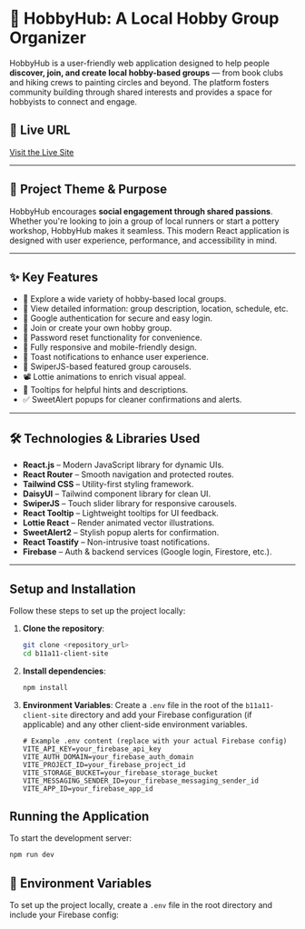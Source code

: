# 🎯 HobbyHub: A Local Hobby Group Organizer

HobbyHub is a user-friendly web application designed to help people **discover, join, and create local hobby-based groups** — from book clubs and hiking crews to painting circles and beyond. The platform fosters community building through shared interests and provides a space for hobbyists to connect and engage.

## 🚀 Live URL

[Visit the Live Site](https://b11a10-auth.web.app/)

---

## 📌 Project Theme & Purpose

HobbyHub encourages **social engagement through shared passions**. Whether you're looking to join a group of local runners or start a pottery workshop, HobbyHub makes it seamless. This modern React application is designed with user experience, performance, and accessibility in mind.

---

## ✨ Key Features

- 🧭 Explore a wide variety of hobby-based local groups.
- 📄 View detailed information: group description, location, schedule, etc.
- 🔐 Google authentication for secure and easy login.
- 🎯 Join or create your own hobby group.
- 🔄 Password reset functionality for convenience.
- 📱 Fully responsive and mobile-friendly design.
- 🍞 Toast notifications to enhance user experience.
- 🧩 SwiperJS-based featured group carousels.
- 📽️ Lottie animations to enrich visual appeal.
- 💬 Tooltips for helpful hints and descriptions.
- ✅ SweetAlert popups for cleaner confirmations and alerts.

---

## 🛠️ Technologies & Libraries Used

- **React.js** – Modern JavaScript library for dynamic UIs.
- **React Router** – Smooth navigation and protected routes.
- **Tailwind CSS** – Utility-first styling framework.
- **DaisyUI** – Tailwind component library for clean UI.
- **SwiperJS** – Touch slider library for responsive carousels.
- **React Tooltip** – Lightweight tooltips for UI feedback.
- **Lottie React** – Render animated vector illustrations.
- **SweetAlert2** – Stylish popup alerts for confirmation.
- **React Toastify** – Non-intrusive toast notifications.
- **Firebase** – Auth & backend services (Google login, Firestore, etc.).

---

## Setup and Installation

Follow these steps to set up the project locally:

1.  **Clone the repository**:
    ```bash
    git clone <repository_url>
    cd b11a11-client-site
    ```

2.  **Install dependencies**:
    ```bash
    npm install
    ```

3.  **Environment Variables**:
    Create a `.env` file in the root of the `b11a11-client-site` directory and add your Firebase configuration (if applicable) and any other client-side environment variables.

    ```
    # Example .env content (replace with your actual Firebase config)
    VITE_API_KEY=your_firebase_api_key
    VITE_AUTH_DOMAIN=your_firebase_auth_domain
    VITE_PROJECT_ID=your_firebase_project_id
    VITE_STORAGE_BUCKET=your_firebase_storage_bucket
    VITE_MESSAGING_SENDER_ID=your_firebase_messaging_sender_id
    VITE_APP_ID=your_firebase_app_id
    ```

## Running the Application

To start the development server:

```bash
npm run dev
```

## 🔐 Environment Variables

To set up the project locally, create a `.env` file in the root directory and include your Firebase config: